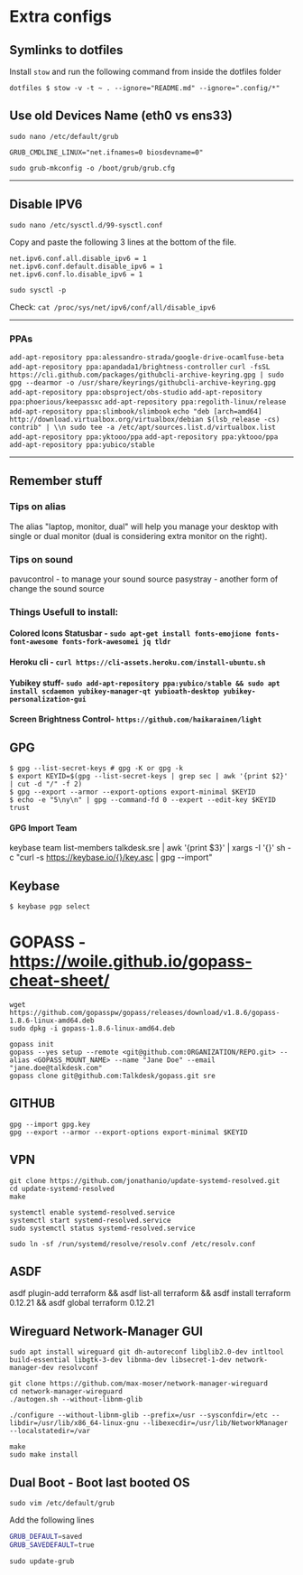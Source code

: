 # Extra configs

## Symlinks to dotfiles
Install `stow` and run the following command from inside the dotfiles folder

`dotfiles $ stow -v -t ~ . --ignore="README.md" --ignore=".config/*"`

## Use old Devices Name (eth0 vs ens33)

`sudo nano /etc/default/grub`

`GRUB_CMDLINE_LINUX="net.ifnames=0 biosdevname=0"`

`sudo grub-mkconfig -o /boot/grub/grub.cfg`

---
## Disable IPV6

`sudo nano /etc/sysctl.d/99-sysctl.conf`  

Copy and paste the following 3 lines at the bottom of the file.

```
net.ipv6.conf.all.disable_ipv6 = 1
net.ipv6.conf.default.disable_ipv6 = 1
net.ipv6.conf.lo.disable_ipv6 = 1
```

`sudo sysctl -p`

Check:  `cat /proc/sys/net/ipv6/conf/all/disable_ipv6`

---
### PPAs

`add-apt-repository ppa:alessandro-strada/google-drive-ocamlfuse-beta`
`add-apt-repository ppa:apandada1/brightness-controller`
`curl -fsSL https://cli.github.com/packages/githubcli-archive-keyring.gpg | sudo gpg --dearmor -o /usr/share/keyrings/githubcli-archive-keyring.gpg`
`add-apt-repository ppa:obsproject/obs-studio`
`add-apt-repository ppa:phoerious/keepassxc`
`add-apt-repository ppa:regolith-linux/release`
`add-apt-repository ppa:slimbook/slimbook`
`echo "deb [arch=amd64] http://download.virtualbox.org/virtualbox/debian $(lsb_release -cs) contrib" | \\n sudo tee -a /etc/apt/sources.list.d/virtualbox.list`
`add-apt-repository ppa:yktooo/ppa`
`add-apt-repository ppa:yktooo/ppa`
`add-apt-repository ppa:yubico/stable`

---
## Remember stuff
### Tips on alias
The alias "laptop, monitor, dual" will help you manage your desktop with single or dual monitor (dual is considering extra monitor on the right).

### Tips on sound
pavucontrol - to manage your sound source
pasystray - another form of change the sound source

### Things Usefull to install:
#### Colored Icons Statusbar - `sudo apt-get install fonts-emojione fonts-font-awesome fonts-fork-awesomei jq tldr`
#### Heroku cli - `curl https://cli-assets.heroku.com/install-ubuntu.sh`
#### Yubikey stuff- `sudo add-apt-repository ppa:yubico/stable && sudo apt install scdaemon yubikey-manager-qt yubioath-desktop yubikey-personalization-gui`
#### Screen Brightness Control- `https://github.com/haikarainen/light`

## GPG
```
$ gpg --list-secret-keys # gpg -K or gpg -k
$ export KEYID=$(gpg --list-secret-keys | grep sec | awk '{print $2}' | cut -d "/" -f 2)
$ gpg --export --armor --export-options export-minimal $KEYID
$ echo -e "5\ny\n" | gpg --command-fd 0 --expert --edit-key $KEYID trust
```
#### GPG Import Team
keybase team list-members talkdesk.sre | awk '{print $3}' | xargs -I '{}' sh -c "curl -s https://keybase.io/{}/key.asc | gpg --import"


## Keybase
`$ keybase pgp select`


# GOPASS - https://woile.github.io/gopass-cheat-sheet/
```
wget https://github.com/gopasspw/gopass/releases/download/v1.8.6/gopass-1.8.6-linux-amd64.deb
sudo dpkg -i gopass-1.8.6-linux-amd64.deb
```

```
gopass init
gopass --yes setup --remote <git@github.com:ORGANIZATION/REPO.git> --alias <GOPASS_MOUNT_NAME> --name "Jane Doe" --email "jane.doe@talkdesk.com"
gopass clone git@github.com:Talkdesk/gopass.git sre
```

## GITHUB
```
gpg --import gpg.key
gpg --export --armor --export-options export-minimal $KEYID
```

## VPN
```
git clone https://github.com/jonathanio/update-systemd-resolved.git
cd update-systemd-resolved
make
 
systemctl enable systemd-resolved.service
systemctl start systemd-resolved.service
sudo systemctl status systemd-resolved.service
```

`sudo ln -sf /run/systemd/resolve/resolv.conf /etc/resolv.conf`

## ASDF

asdf plugin-add terraform && 
asdf list-all terraform && 
asdf install terraform 0.12.21 && 
asdf global terraform 0.12.21 


## Wireguard Network-Manager GUI

```
sudo apt install wireguard git dh-autoreconf libglib2.0-dev intltool build-essential libgtk-3-dev libnma-dev libsecret-1-dev network-manager-dev resolvconf

```

```
git clone https://github.com/max-moser/network-manager-wireguard
cd network-manager-wireguard
./autogen.sh --without-libnm-glib

./configure --without-libnm-glib --prefix=/usr --sysconfdir=/etc --libdir=/usr/lib/x86_64-linux-gnu --libexecdir=/usr/lib/NetworkManager --localstatedir=/var

make   
sudo make install
```

## Dual Boot - Boot last booted OS

`sudo vim /etc/default/grub`

Add the following lines
```bash
GRUB_DEFAULT=saved
GRUB_SAVEDEFAULT=true
```

`sudo update-grub`

